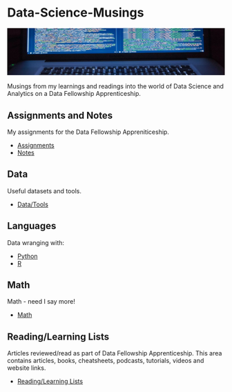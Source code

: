 # Data-Science-Musings

![Main Logo](logo.jpg)

Musings from my learnings and readings into the world of Data Science and Analytics on a Data Fellowship Apprenticeship.

## Assignments and Notes

My assignments for the Data Fellowship Appreniticeship.

- [Assignments](assignments/README.md)
- [Notes](notes/README.md)

## Data

Useful datasets and tools.

- [Data/Tools](data/README.md)

## Languages

Data wranging with:

- [Python](python/README.md)
- [R](r/README.md)

## Math

Math - need I say more!

- [Math](math/README.md)

## Reading/Learning Lists

Articles reviewed/read as part of Data Fellowship Apprenticeship. This area contains articles, books, cheatsheets, podcasts, tutorials, videos and website links.

- [Reading/Learning Lists](reading/README.md)
